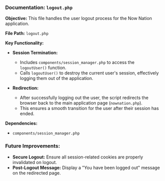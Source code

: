 ### Documentation: `logout.php`

**Objective:**
This file handles the user logout process for the Now Nation application.

**File Path:**
`logout.php`

**Key Functionality:**

*   **Session Termination:**
    *   Includes `components/session_manager.php` to access the `logoutUser()` function.
    *   Calls `logoutUser()` to destroy the current user's session, effectively logging them out of the application.

*   **Redirection:**
    *   After successfully logging out the user, the script redirects the browser back to the main application page (`nownation.php`).
    *   This ensures a smooth transition for the user after their session has ended.

**Dependencies:**

*   `components/session_manager.php`

### Future Improvements:

*   **Secure Logout:** Ensure all session-related cookies are properly invalidated on logout.
*   **Post-Logout Message:** Display a "You have been logged out" message on the redirected page.